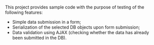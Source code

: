 This project provides sample code with the purpose of testing of the following features:
- Simple data submission in a form;
- Serialization of the selected DB objects upon form submission;
- Data validation using AJAX (checking whether the data has already been submitted in the DB).
